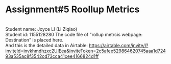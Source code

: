 # Assignment#5 Roollup Metrics
<br>Student name: Joyce LI (Li Ziqiao)
<br>Student id: 1155128280
The code file of "rollup metrcis webpage: Destination" is placed here.
<br>And this is the detailed data in Airtable: https://airtable.com/invite/l?inviteId=invkhmdhzxc2UIEea&inviteToken=2c5afee529864620745aaa1d72493a535ac8f3542cd73cca41cee4166824d1ff

